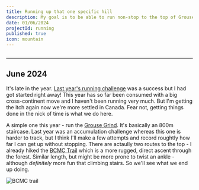 ```yaml
---
title: Running up that one specific hill
description: My goal is to be able to run non-stop to the top of Grouse Mountain.
date: 01/06/2024
projectId: running
published: true
icon: mountain
---
```


<script>
    import Strava2024Goal from "../lib/components/Strava2024Goal.svelte"
</script>

<div style="margin-top: 2em;">
<Strava2024Goal/>
<hr/>
</div>

## June 2024
It's late in the year. [Last year's running challenge](running-up-that-hill) was a success but I had got started right away! This year has so far been consumed with a big cross-continent move and I haven't been running very much. But I'm getting the itch again now we're more settled in Canada. Fear not, getting things done in the nick of time is what we do here.

A simple one this year - run the [Grouse Grind](https://www.grousemountain.com/grousegrind). It's basically an 800m staircase. Last year was an accumulation challenge whereas this one is harder to track, but I think I'll make a few attempts and record roughtly how far I can get up without stopping. There are actaully two routes to the top - I already hiked the [BCMC Trail](https://www.grousemountain.com/BCMC) which is a more rugged, direct ascent through the forest. Similar length, but might be more prone to twist an ankle - although *definitely* more fun that climbing stairs. So we'll see what we end up doing.

<img class="post-image" alt="BCMC trail" src="https://dgtzuqphqg23d.cloudfront.net/GftfxOod9R6FXzyDpPa23bapb1S_jrxRoB4o50LTBTc-1536x2048.jpg"/>
